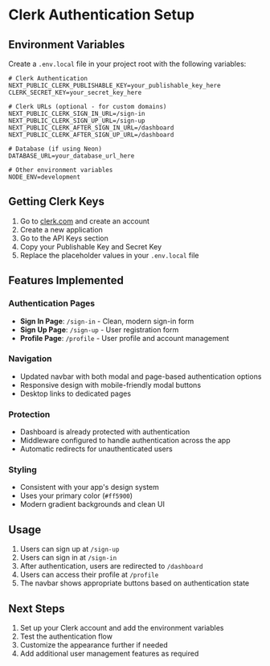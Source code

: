 # Clerk Authentication Setup

## Environment Variables

Create a `.env.local` file in your project root with the following variables:

```env
# Clerk Authentication
NEXT_PUBLIC_CLERK_PUBLISHABLE_KEY=your_publishable_key_here
CLERK_SECRET_KEY=your_secret_key_here

# Clerk URLs (optional - for custom domains)
NEXT_PUBLIC_CLERK_SIGN_IN_URL=/sign-in
NEXT_PUBLIC_CLERK_SIGN_UP_URL=/sign-up
NEXT_PUBLIC_CLERK_AFTER_SIGN_IN_URL=/dashboard
NEXT_PUBLIC_CLERK_AFTER_SIGN_UP_URL=/dashboard

# Database (if using Neon)
DATABASE_URL=your_database_url_here

# Other environment variables
NODE_ENV=development
```

## Getting Clerk Keys

1. Go to [clerk.com](https://clerk.com) and create an account
2. Create a new application
3. Go to the API Keys section
4. Copy your Publishable Key and Secret Key
5. Replace the placeholder values in your `.env.local` file

## Features Implemented

### Authentication Pages
- **Sign In Page**: `/sign-in` - Clean, modern sign-in form
- **Sign Up Page**: `/sign-up` - User registration form
- **Profile Page**: `/profile` - User profile and account management

### Navigation
- Updated navbar with both modal and page-based authentication options
- Responsive design with mobile-friendly modal buttons
- Desktop links to dedicated pages

### Protection
- Dashboard is already protected with authentication
- Middleware configured to handle authentication across the app
- Automatic redirects for unauthenticated users

### Styling
- Consistent with your app's design system
- Uses your primary color (`#ff5900`)
- Modern gradient backgrounds and clean UI

## Usage

1. Users can sign up at `/sign-up`
2. Users can sign in at `/sign-in`
3. After authentication, users are redirected to `/dashboard`
4. Users can access their profile at `/profile`
5. The navbar shows appropriate buttons based on authentication state

## Next Steps

1. Set up your Clerk account and add the environment variables
2. Test the authentication flow
3. Customize the appearance further if needed
4. Add additional user management features as required 